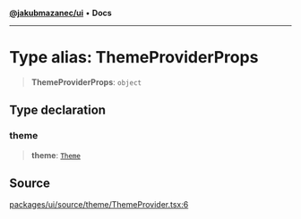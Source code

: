 [**@jakubmazanec/ui**](../README.md) • **Docs**

---

# Type alias: ThemeProviderProps

> **ThemeProviderProps**: `object`

## Type declaration

### theme

> **theme**: [`Theme`](Theme.md)

## Source

[packages/ui/source/theme/ThemeProvider.tsx:6](https://github.com/jakubmazanec/tools/blob/bb20df5276ddb119762948adc2cda520aef09f0f/packages/ui/source/theme/ThemeProvider.tsx#L6)

